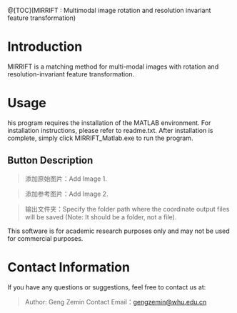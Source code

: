 @[TOC](MIRRIFT : Multimodal image rotation and resolution invariant feature transformation)

# Introduction

MIRRIFT is a matching method for multi-modal images with rotation and resolution-invariant feature transformation.

# Usage

his program requires the installation of the MATLAB environment. For installation instructions, please refer to readme.txt. After installation is complete, simply click MIRRIFT_Matlab.exe to run the program.

## Button Description


>添加原始图片：Add Image 1.

>添加参考图片：Add Image 2.

>输出文件夹：Specify the folder path where the coordinate output files will be saved (Note: It should be a folder, not a file).

This software is for academic research purposes only and may not be used for commercial purposes.

# Contact Information

If you have any questions or suggestions, feel free to contact us at:
>Author: Geng Zemin
>Contact Email：gengzemin@whu.edu.cn
